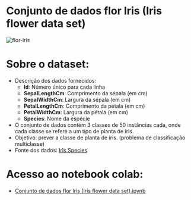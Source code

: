 # Conjunto de dados flor Iris (Iris flower data set)

![flor-iris](https://raw.githubusercontent.com/vilelas/projetos-ciencia-de-dados/main/Conjunto%20de%20dados%20flor%20Iris/imagens/flor-iris.png)

# Sobre o dataset: 

* Descrição dos dados fornecidos:
  - **Id**: Número único para cada linha
  - **SepalLengthCm**: Comprimento da sépala (em cm)
  - **SepalWidthCm**: Largura da sépala (em cm)
  - **PetalLengthCm**: Comprimento da pétala (em cm)
  - **PetalWidthCm**: Largura da pétala (em cm)
  - **Species**: Nome da espécie
* O conjunto de dados contém 3 classes de 50 instâncias cada, onde cada classe se refere a um tipo de planta de íris. 
* Objetivo: prever a classe de planta de íris. (problema de classificação multiclasse)
* Fonte dos dados: [Iris Species](https://archive.ics.uci.edu/ml/datasets/iris)

# Acesso ao notebook colab:
* [Conjunto de dados flor Iris (Iris flower data set).ipynb](https://github.com/vilelas/projetos-ciencia-de-dados/blob/main/Conjunto%20de%20dados%20flor%20Iris/notebook%20colab/Conjunto_de_dados_flor_Iris_(Iris_flower_data_set).ipynb)